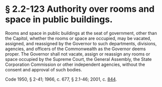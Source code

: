 # § 2.2-123 Authority over rooms and space in public buildings.

<p>Rooms and space in public buildings at the seat of government, other than the Capitol, whether the rooms or space are occupied, may be vacated, assigned, and reassigned by the Governor to such departments, divisions, agencies, and officers of the Commonwealth as the Governor deems proper. The Governor shall not vacate, assign or reassign any rooms or space occupied by the Supreme Court, the General Assembly, the State Corporation Commission or other independent agencies, without the consent and approval of such bodies.</p><p>Code 1950, § 2-41; 1966, c. 677, § 2.1-46; 2001, c. <a href='http://lis.virginia.gov/cgi-bin/legp604.exe?011+ful+CHAP0844'>844</a>.</p>